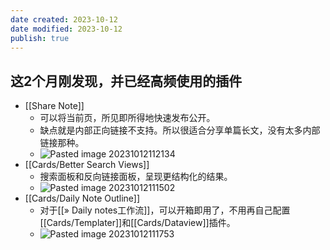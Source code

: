 ```yaml
---
date created: 2023-10-12
date modified: 2023-10-12
publish: true
---
```

## 这2个月刚发现，并已经高频使用的插件

- [[Share Note]]
	- 可以将当前页，所见即所得地快速发布公开。
	- 缺点就是内部正向链接不支持。所以很适合分享单篇长文，没有太多内部链接那种。
	- ![Pasted image 20231012112134](https://pub-pic.oldwinter.top/2025/06/208013545802ce5659b1f910d58afbb4.png)
- [[Cards/Better Search Views]]
	- 搜索面板和反向链接面板，呈现更结构化的结果。
	- ![Pasted image 20231012111502](https://pub-pic.oldwinter.top/2025/06/d2289b84be7d34e6b16d81f5005c4956.png)
- [[Cards/Daily Note Outline]]
	- 对于[[» Daily notes工作流]]，可以开箱即用了，不用再自己配置[[Cards/Templater]]和[[Cards/Dataview]]插件。
	- ![Pasted image 20231012111753](https://pub-pic.oldwinter.top/2025/06/93b5785d8c9ea4baab1f566f40edaca7.png)